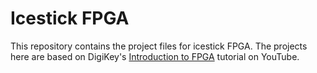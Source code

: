 # Icestick FPGA
This repository contains the project files for icestick FPGA.
The projects here are based on DigiKey's [Introduction to FPGA](https://www.youtube.com/watch?v=lLg1AgA2Xoo&list=PLEBQazB0HUyT1WmMONxRZn9NmQ_9CIKhb) tutorial on YouTube. 
